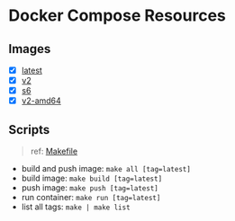 # Docker Compose Resources

## Images

- [x] [latest](./latest/Dockerfile)
- [x] [v2](./v2/Dockerfile)
- [x] [s6](./s6/Dockerfile)
- [x] [v2-amd64](./v2-amd64/Dockerfile)

## Scripts

>ref: [Makefile](./Makefile)

- build and push image: `make all [tag=latest]`
- build image: `make build [tag=latest]`
- push image: `make push [tag=latest]`
- run container: `make run [tag=latest]`
- list all tags: `make | make list`
